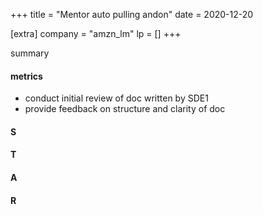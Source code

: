 +++
title = "Mentor auto pulling andon"
date = 2020-12-20

[extra]
company = "amzn_lm"
lp = []
+++

summary

#### metrics
- conduct initial review of doc written by SDE1
- provide feedback on structure and clarity of doc

#### S

#### T

#### A

#### R

